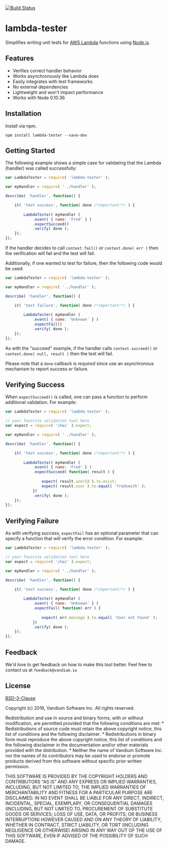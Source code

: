 [![Build Status](https://travis-ci.org/vandium-io/lambda-tester.svg?branch=master)](https://travis-ci.org/vandium-io/lambda-tester)

# lambda-tester

Simplifies writing unit tests for [AWS Lambda](https://aws.amazon.com/lambda/details) functions using [Node.js](https://nodejs.org).

## Features
* Verifies correct handler behavior
* Works asynchronously like Lambda does
* Easily integrates with test frameworks
* No external dependencies
* Lightweight and won't impact performance
* Works with Node 0.10.36

## Installation
Install via npm.

	npm install lambda-tester --save-dev
	
## Getting Started

The following example shows a simple case for validating that the Lambda (handler) was called successfully:

```js
var LambdaTester = require( 'lambda-tester' );

var myHandler = require( '../handler' );

describe( 'handler', function() {

	it( 'test success', function( done /*important!*/ ) {
		
		LambdaTester( myHandler )
			.event( { name: 'Fred' } )
			.expectSucceed()
			.verify( done );
	});
});
```

If the handler decides to call `context.fail()` or `context.done( err )` then the verification will fail and the test will fail.

Additionally, if one wanted to test for failure, then the following code would be used:

```js
var LambdaTester = require( 'lambda-tester' );

var myHandler = require( '../handler' );

describe( 'handler', function() {

	it( 'test failure', function( done /*important!*/ ) {
		
		LambdaTester( myHandler )
			.event( { name: 'Unknown' } )
			.expectFail()
			.verify( done );
	});
});
```

As with the "succeed" example, if the handler calls `context.succeed()` or `context.done( null, result )` then the test will fail.

Please note that a `done` callback is *required* since use an asynchronous mechanism to report success or failure.

## Verifying Success

When `expectSucceed()` is called, one can pass a function to perform additional validation. For example:


```js
var LambdaTester = require( 'lambda-tester' );

// your favorite validation tool here
var expect = require( 'chai' ).expect;

var myHandler = require( '../handler' );

describe( 'handler', function() {

	it( 'test success', function( done /*important!*/ ) {
		
		LambdaTester( myHandler )
			.event( { name: 'Fred' } )
			.expectSucceed( function( result ) {
			
				expect( result.userId ).to.exist;
				expect( result.user ).to.equal( 'fredsmith' );
			})
			.verify( done );
	});
});
```

## Verifying Failure

As with verifying success, `expectFail` has an optional parameter that can specify a function that will verify the error condition. For example:

```js
var LambdaTester = require( 'lambda-tester' );

// your favorite validation tool here
var expect = require( 'chai' ).expect;

var myHandler = require( '../handler' );

describe( 'handler', function() {

	it( 'test success', function( done /*important!*/ ) {
		
		LambdaTester( myHandler )
			.event( { name: 'Unknown' } )
			.expectFail( function( err ) {
			
				expect( err.message ).to.equal( 'User not found' );
			})
			.verify( done );
	});
});
```

## Feedback

We'd love to get feedback on how to make this tool better. Feel free to contact us at `feedback@vandium.io`

## License

[BSD-3-Clause](https://en.wikipedia.org/wiki/BSD_licenses)

Copyright (c) 2016, Vandium Software Inc.
All rights reserved.

Redistribution and use in source and binary forms, with or without
modification, are permitted provided that the following conditions are met:
    * Redistributions of source code must retain the above copyright
      notice, this list of conditions and the following disclaimer.
    * Redistributions in binary form must reproduce the above copyright
      notice, this list of conditions and the following disclaimer in the
      documentation and/or other materials provided with the distribution.
    * Neither the name of Vandium Software Inc. nor the
      names of its contributors may be used to endorse or promote products
      derived from this software without specific prior written permission.

THIS SOFTWARE IS PROVIDED BY THE COPYRIGHT HOLDERS AND CONTRIBUTORS "AS IS" AND
ANY EXPRESS OR IMPLIED WARRANTIES, INCLUDING, BUT NOT LIMITED TO, THE IMPLIED
WARRANTIES OF MERCHANTABILITY AND FITNESS FOR A PARTICULAR PURPOSE ARE
DISCLAIMED. IN NO EVENT SHALL <COPYRIGHT HOLDER> BE LIABLE FOR ANY
DIRECT, INDIRECT, INCIDENTAL, SPECIAL, EXEMPLARY, OR CONSEQUENTIAL DAMAGES
(INCLUDING, BUT NOT LIMITED TO, PROCUREMENT OF SUBSTITUTE GOODS OR SERVICES;
LOSS OF USE, DATA, OR PROFITS; OR BUSINESS INTERRUPTION) HOWEVER CAUSED AND
ON ANY THEORY OF LIABILITY, WHETHER IN CONTRACT, STRICT LIABILITY, OR TORT
(INCLUDING NEGLIGENCE OR OTHERWISE) ARISING IN ANY WAY OUT OF THE USE OF THIS
SOFTWARE, EVEN IF ADVISED OF THE POSSIBILITY OF SUCH DAMAGE.
